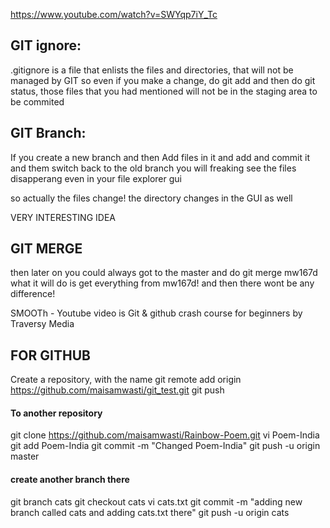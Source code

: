 https://www.youtube.com/watch?v=SWYqp7iY_Tc


## GIT ignore:

.gitignore is a file that enlists the files and directories, that will not be managed by GIT
so even if you make a change, do git add and then do git status, those files that you had mentioned will not be in the staging area to be commited

## GIT Branch:

If you create a new branch
and then
Add files in it and add and commit it
and them
switch back to the old branch
you will freaking see the files disapperang even in your file explorer gui

so actually the files change! the directory changes in the GUI as well


VERY INTERESTING IDEA

## GIT MERGE

then later on you could always got to the master and do 
git merge mw167d
what it will do is get everything from mw167d! and then there wont be any difference!

SMOOTh - Youtube video is Git & github crash course for beginners by Traversy Media


## FOR GITHUB
Create a repository, with the name
git remote add origin https://github.com/maisamwasti/git_test.git
git push

#### To another repository
git clone https://github.com/maisamwasti/Rainbow-Poem.git 
vi Poem-India
git add Poem-India
git commit -m "Changed Poem-India"
git push -u origin master

#### create another branch there
git branch cats
git checkout cats
vi cats.txt
git commit -m "adding new branch called cats and adding cats.txt there"
git push -u origin cats
